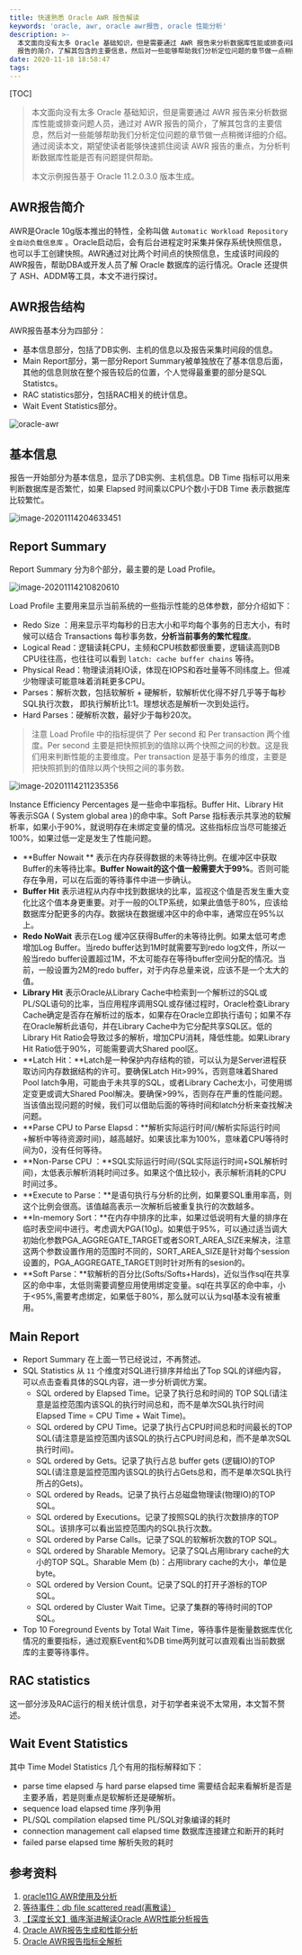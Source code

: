 ```yaml
---
title: 快速熟悉 Oracle AWR 报告解读
keywords: 'oracle, awr, oracle awr报告, oracle 性能分析'
description: >-
  本文面向没有太多 Oracle 基础知识，但是需要通过 AWR 报告来分析数据库性能或排查问题人员，通过对 AWR
  报告的简介，了解其包含的主要信息，然后对一些能够帮助我们分析定位问题的章节做一点稍微详细的介绍。
date: 2020-11-18 18:58:47
tags:
---
```



[TOC]

> 本文面向没有太多 Oracle 基础知识，但是需要通过 AWR 报告来分析数据库性能或排查问题人员，通过对 AWR 报告的简介，了解其包含的主要信息，然后对一些能够帮助我们分析定位问题的章节做一点稍微详细的介绍。通过阅读本文，期望使读者能够快速抓住阅读 AWR 报告的重点，为分析判断数据库性能是否有问题提供帮助。
>
> 本文示例报告基于 Oracle 11.2.0.3.0 版本生成。

## AWR报告简介

AWR是Oracle 10g版本推出的特性，全称叫做 `Automatic Workload Repository 全自动负载信息库` 。Oracle启动后，会有后台进程定时采集并保存系统快照信息，也可以手工创建快照。AWR通过对比两个时间点的快照信息，生成该时间段的AWR报告，帮助DBA或开发人员了解 Oracle 数据库的运行情况。Oracle 还提供了 ASH、ADDM等工具，本文不进行探讨。

## AWR报告结构

AWR报告基本分为四部分：

* 基本信息部分，包括了DB实例、主机的信息以及报告采集时间段的信息。
* Main Report部分，第一部分Report Summary被单独放在了基本信息后面，其他的信息则放在整个报告较后的位置，个人觉得最重要的部分是SQL Statistcs。
* RAC statistics部分，包括RAC相关的统计信息。
* Wait Event Statistics部分。

![oracle-awr](20201001-quick-view-of-oracle-awr-report/oracle-awr.png)

## 基本信息

报告一开始部分为基本信息，显示了DB实例、主机信息。DB Time 指标可以用来判断数据库是否繁忙，如果 Elapsed 时间乘以CPU个数小于DB Time 表示数据库比较繁忙。

![image-20201114204633451](20201001-quick-view-of-oracle-awr-report/image-20201114204633451.png)

## Report Summary

Report Summary 分为8个部分，最主要的是 Load Profile。

![image-20201114210820610](20201001-quick-view-of-oracle-awr-report/image-20201114210820610.png)

Load Profile 主要用来显示当前系统的一些指示性能的总体参数，部分介绍如下：

* Redo Size ：用来显示平均每秒的日志大小和平均每个事务的日志大小，有时候可以结合 Transactions 每秒事务数，**分析当前事务的繁忙程度**。
* Logical Read：逻辑读耗CPU，主频和CPU核数都很重要，逻辑读高则DB CPU往往高，也往往可以看到 `latch: cache buffer chains` 等待。
* Physical Read：物理读消耗IO读，体现在IOPS和吞吐量等不同纬度上。但减少物理读可能意味着消耗更多CPU。
* Parses：解析次数，包括软解析 + 硬解析，软解析优化得不好几乎等于每秒SQL执行次数， 即执行解析比1:1。理想状态是解析一次到处运行。
* Hard Parses：硬解析次数，最好少于每秒20次。

> 注意 Load Profile 中的指标提供了 Per second 和 Per transaction 两个维度。Per second 主要是把快照抓到的值除以两个快照之间的秒数。这是我们用来判断性能的主要维度。Per transaction 是基于事务的维度，主要是把快照抓到的值除以两个快照之间的事务数。

![image-20201114211235356](20201001-quick-view-of-oracle-awr-report/image-20201114211235356.png)

Instance Efficiency Percentages 是一些命中率指标。Buffer Hit、Library Hit 等表示SGA ( System global area )的命中率。Soft Parse 指标表示共享池的软解析率，如果小于90%，就说明存在未绑定变量的情况。这些指标应当尽可能接近100%，如果过低一定是发生了性能问题。

* **Buffer Nowait ** 表示在内存获得数据的未等待比例。在缓冲区中获取Buffer的未等待比率。**Buffer Nowait的这个值一般需要大于99%**。否则可能存在争用，可以在后面的等待事件中进一步确认。
* **Buffer Hit** 表示进程从内存中找到数据块的比率，监视这个值是否发生重大变化比这个值本身更重要。对于一般的OLTP系统，如果此值低于80%，应该给数据库分配更多的内存。数据块在数据缓冲区中的命中率，通常应在95%以上。
* **Redo NoWait** 表示在Log 缓冲区获得Buffer的未等待比例。如果太低可考虑增加Log Buffer。当redo buffer达到1M时就需要写到redo log文件，所以一般当redo buffer设置超过1M，不太可能存在等待buffer空间分配的情况。当前，一般设置为2M的redo buffer，对于内存总量来说，应该不是一个太大的值。
* **Library Hit** 表示Oracle从Library Cache中检索到一个解析过的SQL或PL/SQL语句的比率，当应用程序调用SQL或存储过程时，Oracle检查Library Cache确定是否存在解析过的版本，如果存在Oracle立即执行语句；如果不存在Oracle解析此语句，并在Library Cache中为它分配共享SQL区。低的Library Hit Ratio会导致过多的解析，增加CPU消耗，降低性能。如果Library Hit Ratio低于90%，可能需要调大Shared pool区。
* **Latch Hit：**Latch是一种保护内存结构的锁，可以认为是Server进程获取访问内存数据结构的许可。要确保Latch Hit>99%，否则意味着Shared Pool latch争用，可能由于未共享的SQL，或者Library Cache太小，可使用绑定变更或调大Shared Pool解决。要确保>99%，否则存在严重的性能问题。当该值出现问题的时候，我们可以借助后面的等待时间和latch分析来查找解决问题。
* **Parse CPU to Parse Elapsd：**解析实际运行时间/(解析实际运行时间+解析中等待资源时间)，越高越好。如果该比率为100%，意味着CPU等待时间为0，没有任何等待。
* **Non-Parse CPU ：**SQL实际运行时间/(SQL实际运行时间+SQL解析时间)，太低表示解析消耗时间过多。如果这个值比较小，表示解析消耗的CPU时间过多。
* **Execute to Parse：**是语句执行与分析的比例，如果要SQL重用率高，则这个比例会很高。该值越高表示一次解析后被重复执行的次数越多。
* **In-memory Sort：**在内存中排序的比率，如果过低说明有大量的排序在临时表空间中进行。考虑调大PGA(10g)。如果低于95%，可以通过适当调大初始化参数PGA_AGGREGATE_TARGET或者SORT_AREA_SIZE来解决，注意这两个参数设置作用的范围时不同的，SORT_AREA_SIZE是针对每个session设置的，PGA_AGGREGATE_TARGET则时针对所有的sesion的。
* **Soft Parse：**软解析的百分比(Softs/Softs+Hards)，近似当作sql在共享区的命中率，太低则需要调整应用使用绑定变量。sql在共享区的命中率，小于<95%,需要考虑绑定，如果低于80%，那么就可以认为sql基本没有被重用。

## Main Report

* Report Summary 在上面一节已经说过，不再赘述。
* SQL Statistics 从 `11` 个维度对SQL进行排序并给出了Top SQL的详细内容，可以点击查看具体的SQL内容，进一步分析调优方案。
  * SQL ordered by Elapsed Time。记录了执行总和时间的 TOP SQL(请注意是监控范围内该SQL的执行时间总和，而不是单次SQL执行时间 Elapsed Time = CPU Time + Wait Time)。
  * SQL ordered by CPU Time。记录了执行占CPU时间总和时间最长的TOP SQL(请注意是监控范围内该SQL的执行占CPU时间总和，而不是单次SQL执行时间)。
  * SQL ordered by Gets。记录了执行占总 buffer gets (逻辑IO)的TOP SQL(请注意是监控范围内该SQL的执行占Gets总和，而不是单次SQL执行所占的Gets)。
  * SQL ordered by Reads。记录了执行占总磁盘物理读(物理IO)的TOP SQL。
  * SQL ordered by Executions。记录了按照SQL的执行次数排序的TOP SQL。该排序可以看出监控范围内的SQL执行次数。
  * SQL ordered by Parse Calls。记录了SQL的软解析次数的TOP SQL。
  * SQL ordered by Sharable Memory。记录了SQL占用library cache的大小的TOP SQL。Sharable Mem (b)：占用library cache的大小，单位是byte。
  * SQL ordered by Version Count。记录了SQL的打开子游标的TOP SQL。
  * SQL ordered by Cluster Wait Time。记录了集群的等待时间的TOP SQL。
* Top 10 Foreground Events by Total Wait Time，等待事件是衡量数据库优化情况的重要指标，通过观察Event和%DB time两列就可以直观看出当前数据库的主要等待事件。

## RAC statistics

这一部分涉及RAC运行的相关统计信息，对于初学者来说不太常用，本文暂不赘述。

## Wait Event Statistics

其中 Time Model Statistics 几个有用的指标解释如下：

* parse time elapsed 与 hard parse elapsed time 需要结合起来看解析是否是主要矛盾，若是则重点是软解析还是硬解析。
* sequence load elapsed time 序列争用
* PL/SQL compilation elapsed time PL/SQL对象编译的耗时
* connection management call elapsed time 数据库连接建立和断开的耗时
* failed parse elapsed time 解析失败的耗时

## 参考资料

1. [oracle11G AWR使用及分析](https://www.cnblogs.com/david-zhang-index/archive/2012/08/21/2649252.html)
2. [等待事件：db file scattered read(离散读）](https://blog.csdn.net/haojiubujian920416/article/details/81506982)
3. [【深度长文】循序渐进解读Oracle AWR性能分析报告](https://mp.weixin.qq.com/s/48pYtwLO1YpFnUtpMojbfQ)
4. [Oracle AWR报告生成和性能分析](https://www.cnblogs.com/mzq123/p/10741208.html)
5. [Oracle AWR报告指标全解析](http://www.askmaclean.com/archives/performance-tuning-oracle-awr.html)

